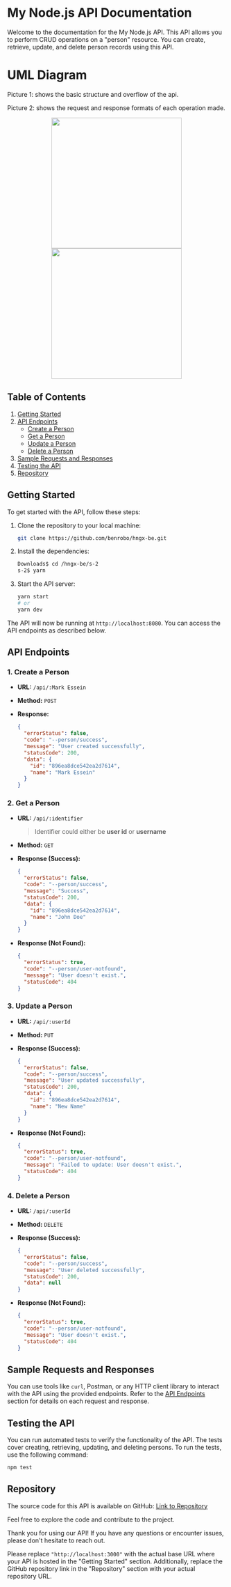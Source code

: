 # My Node.js API Documentation

Welcome to the documentation for the My Node.js API. This API allows you to perform CRUD operations on a "person" resource. You can create, retrieve, update, and delete person records using this API.

# UML Diagram

Picture 1: shows the basic structure and overflow of the api.

Picture 2: shows the request and response formats of each operation made.

<p align="center">
<img src="https://raw.githubusercontent.com/Benrobo/hngx-be/main/s-2/md-assets/uml1.png" width="300">
<img src="https://raw.githubusercontent.com/Benrobo/hngx-be/main/s-2/md-assets/uml2.png" width="300">
</p>

## Table of Contents

1. [Getting Started](#getting-started)
2. [API Endpoints](#api-endpoints)
   - [Create a Person](#1-create-a-person)
   - [Get a Person](#2-get-a-person)
   - [Update a Person](#3-update-a-person)
   - [Delete a Person](#4-delete-a-person)
3. [Sample Requests and Responses](#sample-requests-and-responses)
4. [Testing the API](#testing-the-api)
5. [Repository](#repository)

## Getting Started

To get started with the API, follow these steps:

1. Clone the repository to your local machine:

   ```bash
   git clone https://github.com/benrobo/hngx-be.git
   ```

2. Install the dependencies:

   ```bash
   Downloads$ cd /hngx-be/s-2
   s-2$ yarn
   ```

3. Start the API server:

   ```bash
   yarn start
   # or
   yarn dev
   ```

The API will now be running at `http://localhost:8080`. You can access the API endpoints as described below.

## API Endpoints

### 1. Create a Person

- **URL:** `/api/:Mark Essein`
- **Method:** `POST`
- **Response:**

  ```json
  {
    "errorStatus": false,
    "code": "--person/success",
    "message": "User created successfully",
    "statusCode": 200,
    "data": {
      "id": "896ea8dce542ea2d7614",
      "name": "Mark Essein"
    }
  }
  ```

### 2. Get a Person

- **URL:** `/api/:identifier`
  > Identifier could either be **user id** or **username**
- **Method:** `GET`
- **Response (Success):**

  ```json
  {
    "errorStatus": false,
    "code": "--person/success",
    "message": "Success",
    "statusCode": 200,
    "data": {
      "id": "896ea8dce542ea2d7614",
      "name": "John Doe"
    }
  }
  ```

- **Response (Not Found):**

  ```json
  {
    "errorStatus": true,
    "code": "--person/user-notfound",
    "message": "User doesn't exist.",
    "statusCode": 404
  }
  ```

### 3. Update a Person

- **URL:** `/api/:userId`
- **Method:** `PUT`
- **Response (Success):**

  ```json
  {
    "errorStatus": false,
    "code": "--person/success",
    "message": "User updated successfully",
    "statusCode": 200,
    "data": {
      "id": "896ea8dce542ea2d7614",
      "name": "New Name"
    }
  }
  ```

- **Response (Not Found):**

  ```json
  {
    "errorStatus": true,
    "code": "--person/user-notfound",
    "message": "Failed to update: User doesn't exist.",
    "statusCode": 404
  }
  ```

### 4. Delete a Person

- **URL:** `/api/:userId`
- **Method:** `DELETE`
- **Response (Success):**

  ```json
  {
    "errorStatus": false,
    "code": "--person/success",
    "message": "User deleted successfully",
    "statusCode": 200,
    "data": null
  }
  ```

- **Response (Not Found):**

  ```json
  {
    "errorStatus": true,
    "code": "--person/user-notfound",
    "message": "User doesn't exist.",
    "statusCode": 404
  }
  ```

## Sample Requests and Responses

You can use tools like `curl`, Postman, or any HTTP client library to interact with the API using the provided endpoints. Refer to the [API Endpoints](https://hngx-be2.onrender.com/api) section for details on each request and response.

## Testing the API

You can run automated tests to verify the functionality of the API. The tests cover creating, retrieving, updating, and deleting persons. To run the tests, use the following command:

```bash
npm test
```

## Repository

The source code for this API is available on GitHub: [Link to Repository](https://github.com/yourusername/your-repo)

Feel free to explore the code and contribute to the project.

Thank you for using our API! If you have any questions or encounter issues, please don't hesitate to reach out.

Please replace `"http://localhost:3000"` with the actual base URL where your API is hosted in the "Getting Started" section. Additionally, replace the GitHub repository link in the "Repository" section with your actual repository URL.

